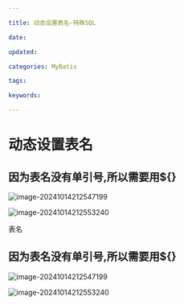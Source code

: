 ```yaml
---

title: 动态设置表名-特殊SQL

date: 

updated: 

categories: MyBatis

tags: 

keywords: 

---
```

# 动态设置表名

## 因为表名没有单引号,所以需要用${}

![image-20241014212547199](./../../TyporaImage/MyBatis/image-20241014212547199.png)

![image-20241014212553240](./../../TyporaImage/MyBatis/image-20241014212553240.png)

表名

## 因为表名没有单引号,所以需要用${}

![image-20241014212547199](./../../TyporaImage/MyBatis/image-20241014212547199.png)

![image-20241014212553240](./../../TyporaImage/MyBatis/image-20241014212553240.png)